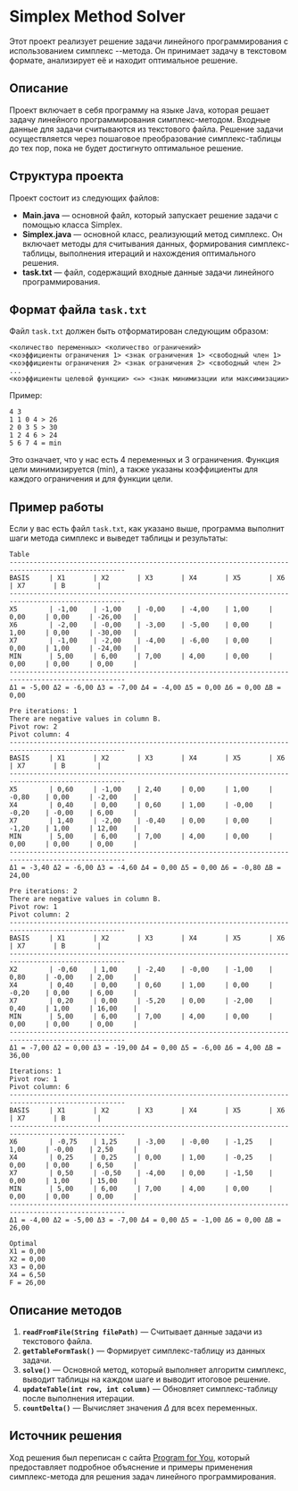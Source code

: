 # Simplex Method Solver

Этот проект реализует решение задачи линейного программирования с использованием симплекс --метода. Он принимает задачу в текстовом формате, анализирует её и находит оптимальное решение.

## Описание

Проект включает в себя программу на языке Java, которая решает задачу линейного программирования симплекс-методом. Входные данные для задачи считываются из текстового файла. Решение задачи осуществляется через пошаговое преобразование симплекс-таблицы до тех пор, пока не будет достигнуто оптимальное решение.

## Структура проекта

Проект состоит из следующих файлов:

- **Main.java** — основной файл, который запускает решение задачи с помощью класса Simplex.
- **Simplex.java** — основной класс, реализующий метод симплекс. Он включает методы для считывания данных, формирования симплекс-таблицы, выполнения итераций и нахождения оптимального решения.
- **task.txt** — файл, содержащий входные данные задачи линейного программирования.

## Формат файла `task.txt`

Файл `task.txt` должен быть отформатирован следующим образом:

```
<количество переменных> <количество ограничений>
<коэффициенты ограничения 1> <знак ограничения 1> <свободный член 1>
<коэффициенты ограничения 2> <знак ограничения 2> <свободный член 2>
...
<коэффициенты целевой функции> <=> <знак минимизации или максимизации>
```

Пример:

```
4 3
1 1 0 4 > 26
2 0 3 5 > 30
1 2 4 6 > 24
5 6 7 4 = min
```

Это означает, что у нас есть 4 переменных и 3 ограничения. Функция цели минимизируется (min), а также указаны коэффициенты для каждого ограничения и для функции цели.

## Пример работы

Если у вас есть файл `task.txt`, как указано выше, программа выполнит шаги метода симплекс и выведет таблицы и результаты:

```
Table
---------------------------------------------------------------------------------------------------
BASIS     | X1       | X2       | X3       | X4       | X5       | X6       | X7       | B        |
---------------------------------------------------------------------------------------------------
X5        | -1,00    | -1,00    | -0,00    | -4,00    | 1,00     | 0,00     | 0,00     | -26,00   |
X6        | -2,00    | -0,00    | -3,00    | -5,00    | 0,00     | 1,00     | 0,00     | -30,00   |
X7        | -1,00    | -2,00    | -4,00    | -6,00    | 0,00     | 0,00     | 1,00     | -24,00   |
MIN       | 5,00     | 6,00     | 7,00     | 4,00     | 0,00     | 0,00     | 0,00     | 0,00     |
---------------------------------------------------------------------------------------------------
Δ1 = -5,00 Δ2 = -6,00 Δ3 = -7,00 Δ4 = -4,00 Δ5 = 0,00 Δ6 = 0,00 ΔB = 0,00

Pre iterations: 1
There are negative values in column B.
Pivot row: 2
Pivot column: 4
---------------------------------------------------------------------------------------------------
BASIS     | X1       | X2       | X3       | X4       | X5       | X6       | X7       | B        |
---------------------------------------------------------------------------------------------------
X5        | 0,60     | -1,00    | 2,40     | 0,00     | 1,00     | -0,80    | 0,00     | -2,00    |
X4        | 0,40     | 0,00     | 0,60     | 1,00     | -0,00    | -0,20    | -0,00    | 6,00     |
X7        | 1,40     | -2,00    | -0,40    | 0,00     | 0,00     | -1,20    | 1,00     | 12,00    |
MIN       | 5,00     | 6,00     | 7,00     | 4,00     | 0,00     | 0,00     | 0,00     | 0,00     |
---------------------------------------------------------------------------------------------------
Δ1 = -3,40 Δ2 = -6,00 Δ3 = -4,60 Δ4 = 0,00 Δ5 = 0,00 Δ6 = -0,80 ΔB = 24,00

Pre iterations: 2
There are negative values in column B.
Pivot row: 1
Pivot column: 2
---------------------------------------------------------------------------------------------------
BASIS     | X1       | X2       | X3       | X4       | X5       | X6       | X7       | B        |
---------------------------------------------------------------------------------------------------
X2        | -0,60    | 1,00     | -2,40    | -0,00    | -1,00    | 0,80     | -0,00    | 2,00     |
X4        | 0,40     | 0,00     | 0,60     | 1,00     | 0,00     | -0,20    | 0,00     | 6,00     |
X7        | 0,20     | 0,00     | -5,20    | 0,00     | -2,00    | 0,40     | 1,00     | 16,00    |
MIN       | 5,00     | 6,00     | 7,00     | 4,00     | 0,00     | 0,00     | 0,00     | 0,00     |
---------------------------------------------------------------------------------------------------
Δ1 = -7,00 Δ2 = 0,00 Δ3 = -19,00 Δ4 = 0,00 Δ5 = -6,00 Δ6 = 4,00 ΔB = 36,00

Iterations: 1
Pivot row: 1
Pivot column: 6
---------------------------------------------------------------------------------------------------
BASIS     | X1       | X2       | X3       | X4       | X5       | X6       | X7       | B        |
---------------------------------------------------------------------------------------------------
X6        | -0,75    | 1,25     | -3,00    | -0,00    | -1,25    | 1,00     | -0,00    | 2,50     |
X4        | 0,25     | 0,25     | 0,00     | 1,00     | -0,25    | 0,00     | 0,00     | 6,50     |
X7        | 0,50     | -0,50    | -4,00    | 0,00     | -1,50    | 0,00     | 1,00     | 15,00    |
MIN       | 5,00     | 6,00     | 7,00     | 4,00     | 0,00     | 0,00     | 0,00     | 0,00     |
---------------------------------------------------------------------------------------------------
Δ1 = -4,00 Δ2 = -5,00 Δ3 = -7,00 Δ4 = 0,00 Δ5 = -1,00 Δ6 = 0,00 ΔB = 26,00

Optimal
X1 = 0,00
X2 = 0,00
X3 = 0,00
X4 = 6,50
F = 26,00
```

## Описание методов

1. **`readFromFile(String filePath)`** — Считывает данные задачи из текстового файла.
2. **`getTableFormTask()`** — Формирует симплекс-таблицу из данных задачи.
3. **`solve()`** — Основной метод, который выполняет алгоритм симплекс, выводит таблицы на каждом шаге и выводит итоговое решение.
4. **`updateTable(int row, int column)`** — Обновляет симплекс-таблицу после выполнения итерации.
5. **`countDelta()`** — Вычисляет значения $\Delta$ для всех переменных.

## Источник решения
Ход решения был переписан с сайта [Program for You](https://programforyou.ru/calculators/simplex-method), который предоставляет подробное объяснение и примеры применения симплекс-метода для решения задач линейного программирования.
